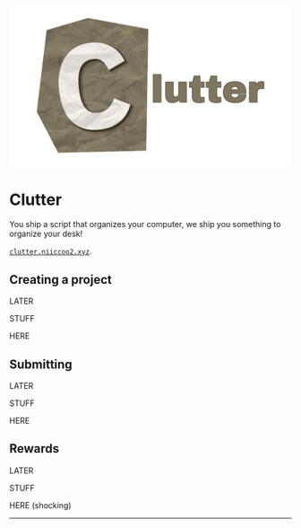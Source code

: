 ![logo](static/images/clutter_banner.png)

# Clutter

You ship a script that organizes your computer, we ship you something to organize your desk!

[`clutter.niiccoo2.xyz`](https://clutter.niiccoo2.xyz/).

## Creating a project

LATER

STUFF

HERE

## Submitting

LATER

STUFF

HERE

## Rewards

LATER

STUFF

HERE (shocking)

---
